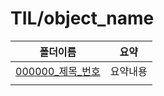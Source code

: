 # TIL/object_name

| 폴더이름                   | 요약   |
| ---------------------- | ---- |
| [000000_제목_번호](./폴더이름) | 요약내용 |
|                        |      |
